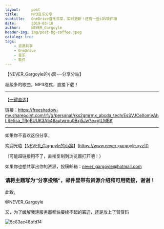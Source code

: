 ```yaml
---
layout:     post
title:      MP3音乐分享
subtitle:   OneDrive音乐共享，实时更新！还有一些iOS软件哦
date:       2019-03-10
author:     NEVER_Gargoyle
header-img: img/post-bg-coffee.jpeg
catalog: true
tags:
    - 资源共享
    - OneDrive
    - 音乐
    - 软件
---
```

【NEVER_Gargoyle的小窝---分享分站】

超级多的歌曲，MP3格式，直接下载！

---

【[一键直达](https://freeshadow-my.sharepoint.com/:f:/g/personal/rks2gmrmx_abcda_tech/EsSVJCeXomVAhLSe5sa_TRgBUUK3A548autwrnu0Bxj5Jw?e=gtLMBK)】

链接：https://freeshadow-my.sharepoint.com/:f:/g/personal/rks2gmrmx_abcda_tech/EsSVJCeXomVAhLSe5sa_TRgBUUK3A548autwrnu0Bxj5Jw?e=gtLMBK

---

如果你不喜欢这份分享，

欢迎光临【[NEVER_Gargoyle的小窝](https://www.never-gargoyle.xyz)】[https://www.never-gargoyle.xyz]()

（可能超链接用不了，直接复制到浏览器打开吧！）

如果你也想共享出你的资源，投稿邮箱：never_gargoyle@hotmail.com

### 请将主题写为“分享投稿”，邮件里带有资源介绍和可用链接，谢谢！

此致，

@NEVER_Gargoyle

又，为了缓解我连服务器都快要续不起的窘迫，还是放上了赞赏码

![5c83ac48bfd14](https://i.loli.net/2019/03/09/5c83ac48bfd14.jpg)
